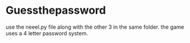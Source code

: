# Guessthepassword
use the neeel.py file along with the other 3 in the same folder.
the game uses a 4 letter password system. 
